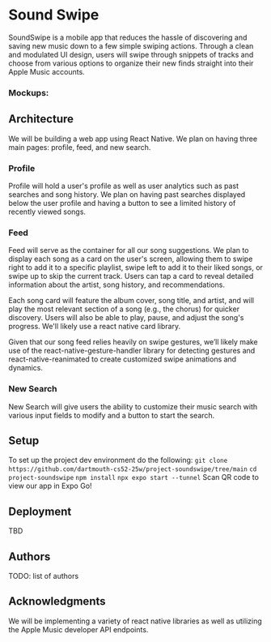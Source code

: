 # Sound Swipe

SoundSwipe is a mobile app that reduces the hassle of discovering and saving new music down to a few simple swiping actions. Through a clean and modulated UI design, users will swipe through snippets of tracks and choose from various options to organize their new finds straight into their Apple Music accounts.

### Mockups:


## Architecture

We will be building a web app using React Native. We plan on having three main pages: profile, feed, and new search. 

### Profile
Profile will hold a user's profile as well as user analytics such as past searches and song history. We plan on having past searches displayed below the user profile and having a button to see a limited history of recently viewed songs.

### Feed
Feed will serve as the container for all our song suggestions. We plan to display each song as a card on the user's screen, allowing them to swipe right to add it to a specific playlist, swipe left to add it to their liked songs, or swipe up to skip the current track. Users can tap a card to reveal detailed information about the artist, song history, and recommendations.

Each song card will feature the album cover, song title, and artist, and will play the most relevant section of a song (e.g., the chorus) for quicker discovery. Users will also be able to play, pause, and adjust the song's progress. We'll likely use a react native card library.

Given that our song feed relies heavily on swipe gestures, we’ll likely make use of the react-native-gesture-handler library for detecting gestures and react-native-reanimated to create customized swipe animations and dynamics.

### New Search
New Search will give users the ability to customize their music search with various input fields to modify and a button to start the search.

## Setup

To set up the project dev environment do the following:
`git clone https://github.com/dartmouth-cs52-25w/project-soundswipe/tree/main`
`cd project-soundswipe`
`npm install`
`npx expo start --tunnel`
Scan QR code to view our app in Expo Go!

## Deployment

TBD

## Authors

TODO: list of authors

## Acknowledgments

We will be implementing a variety of react native libraries as well as utilizing the Apple Music developer API endpoints.
